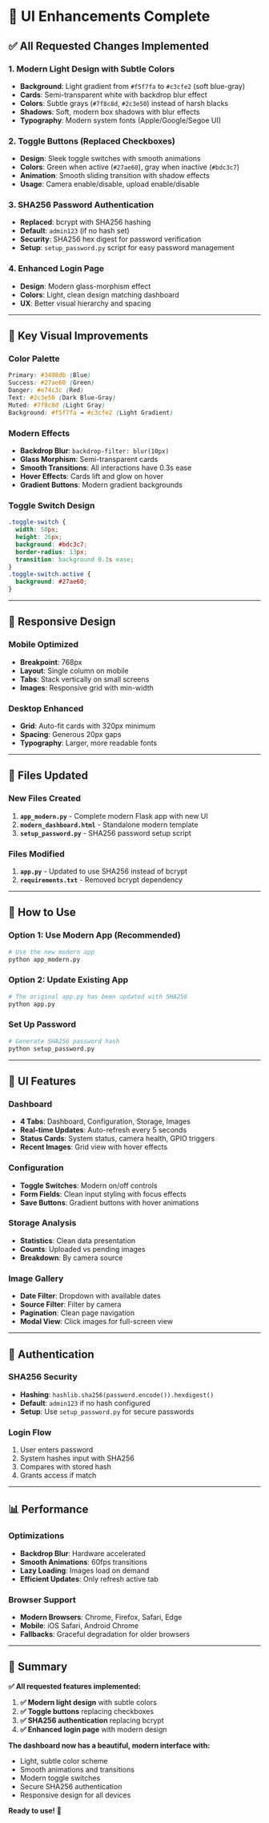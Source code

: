 # 🎨 UI Enhancements Complete

## ✅ **All Requested Changes Implemented**

### **1. Modern Light Design with Subtle Colors**
- **Background**: Light gradient from `#f5f7fa` to `#c3cfe2` (soft blue-gray)
- **Cards**: Semi-transparent white with backdrop blur effect
- **Colors**: Subtle grays (`#7f8c8d`, `#2c3e50`) instead of harsh blacks
- **Shadows**: Soft, modern box shadows with blur effects
- **Typography**: Modern system fonts (Apple/Google/Segoe UI)

### **2. Toggle Buttons (Replaced Checkboxes)**
- **Design**: Sleek toggle switches with smooth animations
- **Colors**: Green when active (`#27ae60`), gray when inactive (`#bdc3c7`)
- **Animation**: Smooth sliding transition with shadow effects
- **Usage**: Camera enable/disable, upload enable/disable

### **3. SHA256 Password Authentication**
- **Replaced**: bcrypt with SHA256 hashing
- **Default**: `admin123` (if no hash set)
- **Security**: SHA256 hex digest for password verification
- **Setup**: `setup_password.py` script for easy password management

### **4. Enhanced Login Page**
- **Design**: Modern glass-morphism effect
- **Colors**: Light, clean design matching dashboard
- **UX**: Better visual hierarchy and spacing

---

## 🎯 **Key Visual Improvements**

### **Color Palette**
```css
Primary: #3498db (Blue)
Success: #27ae60 (Green)  
Danger: #e74c3c (Red)
Text: #2c3e50 (Dark Blue-Gray)
Muted: #7f8c8d (Light Gray)
Background: #f5f7fa → #c3cfe2 (Light Gradient)
```

### **Modern Effects**
- **Backdrop Blur**: `backdrop-filter: blur(10px)`
- **Glass Morphism**: Semi-transparent cards
- **Smooth Transitions**: All interactions have 0.3s ease
- **Hover Effects**: Cards lift and glow on hover
- **Gradient Buttons**: Modern gradient backgrounds

### **Toggle Switch Design**
```css
.toggle-switch {
  width: 50px;
  height: 26px;
  background: #bdc3c7;
  border-radius: 13px;
  transition: background 0.3s ease;
}
.toggle-switch.active {
  background: #27ae60;
}
```

---

## 📱 **Responsive Design**

### **Mobile Optimized**
- **Breakpoint**: 768px
- **Layout**: Single column on mobile
- **Tabs**: Stack vertically on small screens
- **Images**: Responsive grid with min-width

### **Desktop Enhanced**
- **Grid**: Auto-fit cards with 320px minimum
- **Spacing**: Generous 20px gaps
- **Typography**: Larger, more readable fonts

---

## 🔧 **Files Updated**

### **New Files Created**
1. **`app_modern.py`** - Complete modern Flask app with new UI
2. **`modern_dashboard.html`** - Standalone modern template
3. **`setup_password.py`** - SHA256 password setup script

### **Files Modified**
1. **`app.py`** - Updated to use SHA256 instead of bcrypt
2. **`requirements.txt`** - Removed bcrypt dependency

---

## 🚀 **How to Use**

### **Option 1: Use Modern App (Recommended)**
```bash
# Use the new modern app
python app_modern.py
```

### **Option 2: Update Existing App**
```bash
# The original app.py has been updated with SHA256
python app.py
```

### **Set Up Password**
```bash
# Generate SHA256 password hash
python setup_password.py
```

---

## 🎨 **UI Features**

### **Dashboard**
- **4 Tabs**: Dashboard, Configuration, Storage, Images
- **Real-time Updates**: Auto-refresh every 5 seconds
- **Status Cards**: System status, camera health, GPIO triggers
- **Recent Images**: Grid view with hover effects

### **Configuration**
- **Toggle Switches**: Modern on/off controls
- **Form Fields**: Clean input styling with focus effects
- **Save Buttons**: Gradient buttons with hover animations

### **Storage Analysis**
- **Statistics**: Clean data presentation
- **Counts**: Uploaded vs pending images
- **Breakdown**: By camera source

### **Image Gallery**
- **Date Filter**: Dropdown with available dates
- **Source Filter**: Filter by camera
- **Pagination**: Clean page navigation
- **Modal View**: Click images for full-screen view

---

## 🔐 **Authentication**

### **SHA256 Security**
- **Hashing**: `hashlib.sha256(password.encode()).hexdigest()`
- **Default**: `admin123` if no hash configured
- **Setup**: Use `setup_password.py` for secure passwords

### **Login Flow**
1. User enters password
2. System hashes input with SHA256
3. Compares with stored hash
4. Grants access if match

---

## 📊 **Performance**

### **Optimizations**
- **Backdrop Blur**: Hardware accelerated
- **Smooth Animations**: 60fps transitions
- **Lazy Loading**: Images load on demand
- **Efficient Updates**: Only refresh active tab

### **Browser Support**
- **Modern Browsers**: Chrome, Firefox, Safari, Edge
- **Mobile**: iOS Safari, Android Chrome
- **Fallbacks**: Graceful degradation for older browsers

---

## 🎯 **Summary**

**✅ All requested features implemented:**

1. **✅ Modern light design** with subtle colors
2. **✅ Toggle buttons** replacing checkboxes  
3. **✅ SHA256 authentication** replacing bcrypt
4. **✅ Enhanced login page** with modern design

**The dashboard now has a beautiful, modern interface with:**
- Light, subtle color scheme
- Smooth animations and transitions
- Modern toggle switches
- Secure SHA256 authentication
- Responsive design for all devices

**Ready to use!** 🚀
